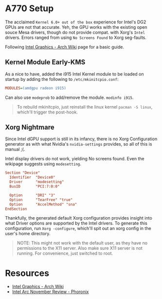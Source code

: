 # A770 Setup
The acclaimed `Kernel 6.0+ out of the box` experience for Intel's DG2 GPUs are not that accurate.
Yeh, the GPU works with the existing open souce Mesa drivers, though do not provide compat. with Xorg's
`Intel` drivers. Errors ranged from using `No Screens Found` to Xorg seg-faults.

Following [Intel Graphics - Arch Wiki][1] page for a basic guide.

## Kernel Module Early-KMS
As a nice to have, added the i915 Intel Kernel module to be loaded on startup by adding the following
to `/etc/mkinitcpio.conf`:
```ini
MODULES=(amdgpu radeon i915)
```

Can also use `modeprob` to add/remove the module. `modinfo i915`.

> To rebuild mkinitcpio, just reinstall the linux kernel `pacman -S linux`, which'll trigger the post-hook.

## Xorg Nightmare
Since Intel dGPU support is still in its infancy, there is no Xorg Configuration generator as with
what Nvidia's `nvidia-settings` provides, so all of this is manual ;(.

Intel display drivers do not work, yielding No screens found. Even the wikipage suggests using `modesetting`.
```conf
Section "Device"
  Identifier  "Device0"
  Driver      "modesetting"
  BusID       "PCI:7:0:0"

  Option      "DRI" "3"
  Option      "TearFree" "true"
  Option      "AccelMethod" "sna"
EndSection
```

Thankfully, the generated default Xorg configuration provides insight into what Driver options are supported
by the Intel drivers. To generate this configuration, run `Xorg -configure`, which'll spit out an xorg config
in the user's home directory.

> NOTE: This might not work with the default user, as they have no permissions to the X11 server.
> Also make sure X11 server is not running. For convenience, just switched to root.


# Resources
- [Intel Graphics - Arch Wiki][1]
- [Intel Arc November Review - Phoronix][2]

[1]: https://wiki.archlinux.org/title/Intel_graphics
[2]: https://www.phoronix.com/review/intel-arc-nov